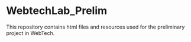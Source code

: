 # WebtechLab_Prelim
This repository contains html files and resources used for the preliminary project in WebTech.

